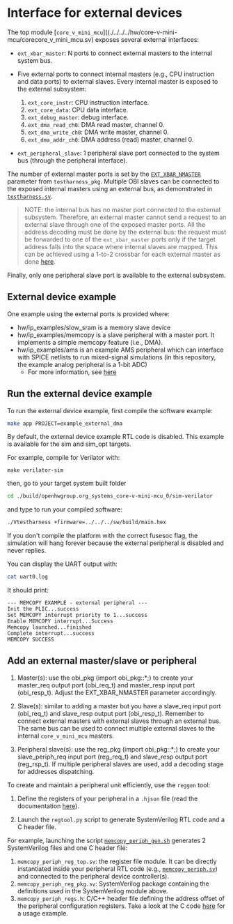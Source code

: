 # Interface for external devices

The top module [`core_v_mini_mcu`]((./../../../hw/core-v-mini-mcu/corecore_v_mini_mcu.sv) exposes several external interfaces:

- `ext_xbar_master`: N ports to connect external masters to the internal system bus.

- Five external ports to connect internal masters (e.g., CPU instruction and data ports) to external slaves. Every internal master is exposed to the external subsystem:
   1. `ext_core_instr`: CPU instruction interface.
   2. `ext_core_data`: CPU data interface.
   3. `ext_debug_master`: debug interface.
   4. `ext_dma_read_ch0`: DMA read master, channel 0.
   5. `ext_dma_write_ch0`: DMA write master, channel 0.
   6. `ext_dma_addr_ch0`: DMA address (read) master, channel 0.

- `ext_peripheral_slave`: 1 peripheral slave port connected to the system bus (through the peripheral interface).

The number of external master ports is set by the [`EXT_XBAR_NMASTER`](./../../../tb/testharness_pkg.sv#L10) parameter from `testharness_pkg`.
Multiple OBI slaves can be connected to the exposed internal masters using an external bus, as demonstrated in [`testharness.sv`](./../../../tb/testharness.sv#L232).

> NOTE: the internal bus has no master port connected to the external subsystem. Therefore, an external master cannot send a request to an external slave through one of the exposed master ports. All the address decoding must be done by the external bus: the request must be forwarded to one of the `ext_xbar_master` ports only if the target address falls into the space where internal slaves are mapped. This can be achieved using a 1-to-2 crossbar for each external master as done [here](./../../../tb/ext_bus.sv#L131).

Finally, only one peripheral slave port is available to the external subsystem.

## External device example

One example using the external ports is provided where:

- hw/ip_examples/slow_sram is a memory slave device
- hw/ip_examples/memcopy is a slave peripheral with a master port. It implements a simple memcopy feature (i.e., DMA).
- hw/ip_examples/ams is an example AMS peripheral which can interface with SPICE netlists to run mixed-signal simulations (in this repository, the example analog peripheral is a 1-bit ADC)
    - For more information, see [here](AnalogMixedSignal.md)

## Run the external device example

To run the external device example, first compile the software example:

```bash
make app PROJECT=example_external_dma
```

By default, the external device example RTL code is disabled. This example is available for the sim and sim_opt targets.

For example, compile for Verilator with:

```
make verilator-sim
```

then, go to your target system built folder

```bash
cd ./build/openhwgroup.org_systems_core-v-mini-mcu_0/sim-verilator
```

and type to run your compiled software:

```bash
./Vtestharness +firmware=../../../sw/build/main.hex
```

If you don't compile the platform with the correct fusesoc flag, the simulation will hang forever because the external peripheral is disabled and never replies.

You can display the UART output with:

```bash
cat uart0.log
```

It should print:

```
--- MEMCOPY EXAMPLE - external peripheral ---
Init the PLIC...success
Set MEMCOPY interrupt priority to 1...success
Enable MEMCOPY interrupt...Success
Memcopy launched...finished
Complete interrupt...success
MEMCOPY SUCCESS
```

## Add an external master/slave or peripheral

1. Master(s): use the obi_pkg (import obi_pkg::\*;) to create your master_req output port (obi_req_t) and master_resp input port (obi_resp_t). Adjust the EXT_XBAR_NMASTER parameter accordingly.

2. Slave(s): similar to adding a master but you have a slave_req input port (obi_req_t) and slave_resp output port (obi_resp_t). Remember to connect external masters with external slaves through an external bus. The same bus can be used to connect multiple external slaves to the internal `core_v_mini_mcu` masters.

3. Peripheral slave(s): use the reg_pkg (import obi_pkg::\*;) to create your slave_periph_req input port (reg_req_t) and slave_resp output port (reg_rsp_t). If multiple peripheral slaves are used, add a decoding stage for addresses dispatching.

To create and maintain a peripheral unit efficiently, use the `reggen` tool:

1. Define the registers of your peripheral in a `.hjson` file (read the documentation [here](https://docs.opentitan.org/doc/rm/register_tool/)).

2. Launch the `regtool.py` script to generate SystemVerilog RTL code and a C header file.

For example, launching the script [`memcopy_periph_gen.sh`](./../../../hw/ip_examples/memcopy_periph/memcopy_periph_gen.sh) generates 2 SystemVerilog files and one C header file:

1. `memcopy_periph_reg_top.sv`: the register file module. It can be directly instantiated inside your peripheral RTL code (e.g., [`memcopy_periph.sv`](./../../../hw/ip_examples/memcopy_periph/rtl/memcopy_periph.sv)) and connected to the peripheral device controller(s).
2. `memcopy_periph_reg_pkg.sv`: SystemVerilog package containing the definitions used in the SystemVerilog module above.
3. `memcopy_periph_regs.h`: C/C++ header file defining the address offset of the peripheral configuration registers. Take a look at the C code [here](./../../../sw/applications/example_external_peripheral/memcopy_periph.c) for a usage example.
